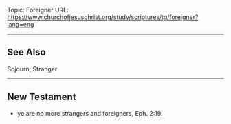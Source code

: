 Topic: Foreigner
URL: https://www.churchofjesuschrist.org/study/scriptures/tg/foreigner?lang=eng

---

## See Also

Sojourn; Stranger

---

## New Testament

- ye are no more strangers and foreigners, Eph. 2:19.

